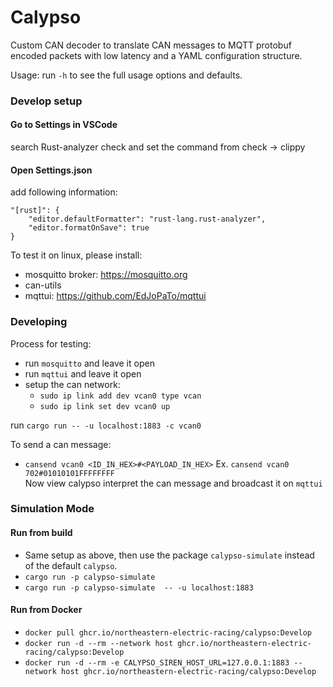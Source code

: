 # Calypso
Custom CAN decoder to translate CAN messages to MQTT protobuf encoded packets with low latency and a YAML configuration structure.

Usage: run `-h` to see the full usage options and defaults.

### Develop setup
#### Go to Settings in VSCode
search Rust-analyzer check and set the command from check -> clippy

#### Open Settings.json
add following information:
```
"[rust]": {
    "editor.defaultFormatter": "rust-lang.rust-analyzer",
    "editor.formatOnSave": true
} 
```

To test it on linux, please install:
- mosquitto broker: https://mosquitto.org
- can-utils
- mqttui: https://github.com/EdJoPaTo/mqttui


### Developing

Process for testing:  
- run `mosquitto` and leave it open
- run `mqttui` and leave it open
- setup the can network:
    - `sudo ip link add dev vcan0 type vcan`
    - `sudo ip link set dev vcan0 up`

run ```cargo run -- -u localhost:1883 -c vcan0```

To send a can message:
- `cansend vcan0 <ID_IN_HEX>#<PAYLOAD_IN_HEX>`
Ex. `cansend vcan0 702#01010101FFFFFFFF`  
Now view calypso interpret the can message and broadcast it on `mqttui`


### Simulation Mode
#### Run from build
- Same setup as above, then use the package `calypso-simulate` instead of the default `calypso`.
- ```cargo run -p calypso-simulate```
- ```cargo run -p calypso-simulate  -- -u localhost:1883```

#### Run from Docker
- ```docker pull ghcr.io/northeastern-electric-racing/calypso:Develop```
- ```docker run -d --rm --network host ghcr.io/northeastern-electric-racing/calypso:Develop```
- ```docker run -d --rm -e CALYPSO_SIREN_HOST_URL=127.0.0.1:1883 --network host ghcr.io/northeastern-electric-racing/calypso:Develop```